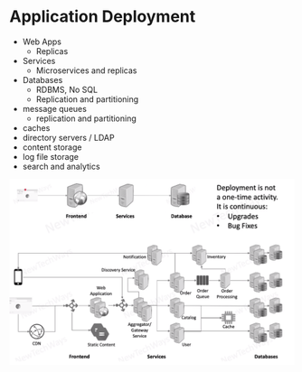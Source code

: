 # Application Deployment

- Web Apps
  - Replicas
- Services
  - Microservices and replicas
- Databases 
  - RDBMS, No SQL
  - Replication and partitioning
- message queues
  - replication and partitioning
- caches
- directory servers / LDAP
- content storage
- log file storage
- search and analytics

![Alt text](./images/image-1.png)